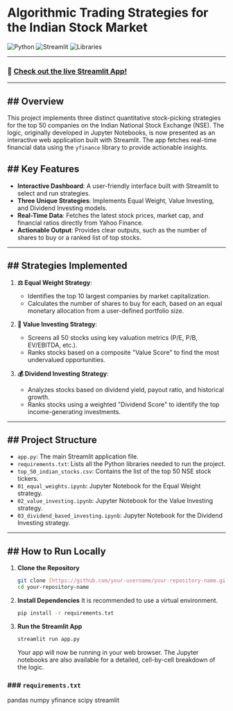 # Algorithmic Trading Strategies for the Indian Stock Market

![Python](https://img.shields.io/badge/Python-3.x-blue)
![Streamlit](https://img.shields.io/badge/Streamlit-App-red)
![Libraries](https://img.shields.io/badge/Libraries-Pandas%20%7C%20YFinance-green)

---

### 🚀 [**Check out the live Streamlit App!**]([https://financialprojections-vaaz4bfg6apw8rznnxzzq8.streamlit.app/](https://algorithmic-trading-strategies-indian-stocks.streamlit.app/))

---

## ## Overview

This project implements three distinct quantitative stock-picking strategies for the top 50 companies on the Indian National Stock Exchange (NSE). The logic, originally developed in Jupyter Notebooks, is now presented as an interactive web application built with Streamlit. The app fetches real-time financial data using the `yfinance` library to provide actionable insights.

## ## Key Features

* **Interactive Dashboard**: A user-friendly interface built with Streamlit to select and run strategies.
* **Three Unique Strategies**: Implements Equal Weight, Value Investing, and Dividend Investing models.
* **Real-Time Data**: Fetches the latest stock prices, market cap, and financial ratios directly from Yahoo Finance.
* **Actionable Output**: Provides clear outputs, such as the number of shares to buy or a ranked list of top stocks.

---

## ## Strategies Implemented

1.  **⚖️ Equal Weight Strategy**:
    * Identifies the top 10 largest companies by market capitalization.
    * Calculates the number of shares to buy for each, based on an equal monetary allocation from a user-defined portfolio size.

2.  **💎 Value Investing Strategy**:
    * Screens all 50 stocks using key valuation metrics (P/E, P/B, EV/EBITDA, etc.).
    * Ranks stocks based on a composite "Value Score" to find the most undervalued opportunities.

3.  **💰 Dividend Investing Strategy**:
    * Analyzes stocks based on dividend yield, payout ratio, and historical growth.
    * Ranks stocks using a weighted "Dividend Score" to identify the top income-generating investments.

---

## ## Project Structure
* `app.py`: The main Streamlit application file.
* `requirements.txt`: Lists all the Python libraries needed to run the project.
* `top_50_indian_stocks.csv`: Contains the list of the top 50 NSE stock tickers.
* `01_equal_weights.ipynb`: Jupyter Notebook for the Equal Weight strategy.
* `02_value_investing.ipynb`: Jupyter Notebook for the Value Investing strategy.
* `03_dividend_based_investing.ipynb`: Jupyter Notebook for the Dividend Investing strategy.

---
## ## How to Run Locally

1.  **Clone the Repository**
    ```bash
    git clone [https://github.com/your-username/your-repository-name.git](https://github.com/your-username/your-repository-name.git)
    cd your-repository-name
    ```

2.  **Install Dependencies**
    It is recommended to use a virtual environment.
    ```bash
    pip install -r requirements.txt
    ```

3.  **Run the Streamlit App**
    ```bash
    streamlit run app.py
    ```
    Your app will now be running in your web browser. The Jupyter notebooks are also available for a detailed, cell-by-cell breakdown of the logic.

### ### `requirements.txt`
pandas
numpy
yfinance
scipy
streamlit
